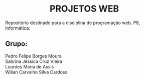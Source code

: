 <h1 align="center">PROJETOS WEB</h1>
<p>Repositório destinado para a disciplina de programação web. P8, Informática:</p>
<h2>Grupo:</h2>
Pedro Felipe Borges Moura<br>
Sabrina Jéssica Cruz Vieira<br>
Lourdes Maria de Assis<br>
Wilian Carvalho Silva Cardoso<br>
